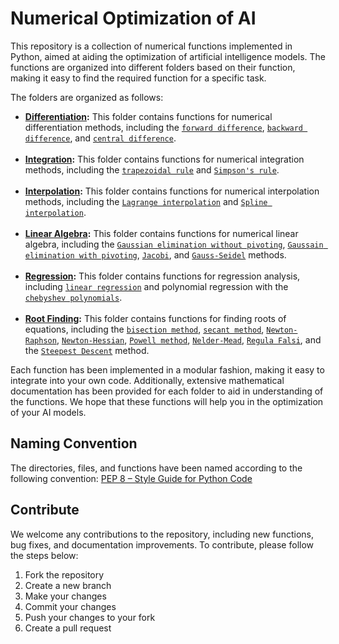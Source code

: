 # Numerical Optimization of AI
This repository is a collection of numerical functions implemented in Python, aimed at aiding the optimization of artificial intelligence models. The functions are organized into different folders based on their function, making it easy to find the required function for a specific task.

The folders are organized as follows:

- **[Differentiation](/numerical_methods/differentiation/):** This folder contains functions for numerical differentiation methods, including the [`forward difference`](/numerical_methods/differentiation/forward_difference.py), [`backward difference`](/numerical_methods/differentiation/backward_difference.py), and [`central difference`](/numerical_methods/differentiation/central_difference.py). <br><br>
- **[Integration](/numerical_methods/integration/):** This folder contains functions for numerical integration methods, including the [`trapezoidal rule`](/numerical_methods/integration/trapezoidal.py) and [`Simpson's rule`](/numerical_methods/integration/simpson.py). <br><br>
- **[Interpolation](/numerical_methods/interpolation/):** This folder contains functions for numerical interpolation methods, including the [`Lagrange interpolation`](/numerical_methods/interpolation/lagrange.py) and [`Spline interpolation`](/numerical_methods/interpolation/spline.py). <br><br>
- **[Linear Algebra](/numerical_methods/lin_algebra/):** This folder contains functions for numerical linear algebra, including the [`Gaussian elimination without pivoting`](/numerical_methods/lin_algebra/GE.py), [`Gaussain elimination with pivoting`](/numerical_methods/lin_algebra/GEpivot.py), [`Jacobi`](/numerical_methods/lin_algebra/Jacobi.py), and [`Gauss-Seidel`](/numerical_methods/lin_algebra/GaussSeidel.py) methods. <br><br>
- **[Regression](/numerical_methods/regression/):** This folder contains functions for regression analysis, including [`linear regression`](/numerical_methods/regression/linear.py) and polynomial regression with the [`chebyshev polynomials`](/numerical_methods/regression/chebyshev.py). <br><br>
- **[Root Finding](/numerical_methods/root_finding/):** This folder contains functions for finding roots of equations, including the [`bisection method`](/numerical_methods/root_finding/bisection.py), [`secant method`](/numerical_methods/root_finding/secant.py), [`Newton-Raphson`](/numerical_methods/root_finding/newton.py), [`Newton-Hessian`](/numerical_methods/root_finding/newton_hessian.py), [`Powell method`](/numerical_methods/root_finding/powell.py), [`Nelder-Mead`](/numerical_methods/root_finding/nelder_mead.py), [`Regula Falsi`](/numerical_methods/root_finding/regula_falsi.py), and the [`Steepest Descent`](/numerical_methods/root_finding/steepest_descent.py) method.

Each function has been implemented in a modular fashion, making it easy to integrate into your own code. Additionally, extensive mathematical documentation has been provided for each folder to aid in understanding of the functions. We hope that these functions will help you in the optimization of your AI models.

## Naming Convention
The directories, files, and functions have been named according to the following convention:
[PEP 8 – Style Guide for Python Code](https://peps.python.org/pep-0008/#package-and-module-names)

## Contribute
We welcome any contributions to the repository, including new functions, bug fixes, and documentation improvements. To contribute, please follow the steps below:

1. Fork the repository
2. Create a new branch
3. Make your changes
4. Commit your changes
5. Push your changes to your fork
6. Create a pull request